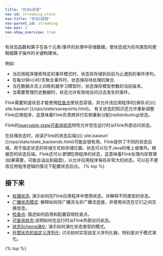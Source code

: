 ```yaml
---
title: "状态&容错"
nav-id: streaming_state
nav-title: "状态&容错"
nav-parent_id: streaming
nav-pos: 3
nav-show_overview: true
---
```

<!--
Licensed to the Apache Software Foundation (ASF) under one
or more contributor license agreements.  See the NOTICE file
distributed with this work for additional information
regarding copyright ownership.  The ASF licenses this file
to you under the Apache License, Version 2.0 (the
"License"); you may not use this file except in compliance
with the License.  You may obtain a copy of the License at

  http://www.apache.org/licenses/LICENSE-2.0

Unless required by applicable law or agreed to in writing,
software distributed under the License is distributed on an
"AS IS" BASIS, WITHOUT WARRANTIES OR CONDITIONS OF ANY
KIND, either express or implied.  See the License for the
specific language governing permissions and limitations
under the License.
-->

有状态函数和算子在各个元素/事件的处理中存储数据，使状态成为任何类型的更精细算子操作的关键构建块。

例如:

  - 当应用程序搜索特定的事件模式时，状态将存储到目前为止遇到的事件序列。
  - 在每分钟/小时/天聚合事件时，状态保存待处理的聚合.
  - 当在数据点流上训练机器学习模型时，状态保存模型参数的当前版本。
  - 当需要管理历史数据时，状态允许有效地访问过去发生的事件。

Flink需要知道状态才能使用[检查点](checkpointing.html)使状态容错，并允许流应用程序的[保存点]({{ site.baseurl }}/ops/state/savepoints.html)。
有关状态的知识还允许重新调整Flink应用程序，这意味着Flink负责跨并行实例重新分配(redistributing)状态。

Flink的[queryable state可查询状态](queryable_state.html)特性允许您在运行时从Flink外部访问状态。

在处理状态时，阅读[Flink的状态后端]({{ site.baseurl }}/ops/state/state_backends.html)可能会很有用。Flink提供了不同的状态后端，用于指定状态的存储方式和存储位置。状态可以位于Java的堆上或堆外。根据您的状态后端，Flink还可以*管理*应用程序的状态，这意味着Flink处理内存管理(如果需要，可能会溢出到磁盘)，以允许应用程序保存非常大的状态。可以在不更改应用程序逻辑的情况下配置状态后台。
{% top %}

接下来
-----------------

* [处理状态](state.html): 演示如何在Flink应用程序中使用状态，并解释不同类型的状态。
* [广播状态模式](broadcast_state.html): 解释如何将广播流与非广播流连接，并使用状态在它们之间交换信息。
* [检查点](checkpointing.html): 描述如何启用和配置容错检查点。
* [可查询状态](queryable_state.html):说明如何在运行时从Flink外部访问状态。
* [状态Schema演化](schema_evolution.html): 演示如何演化状态类型的模式。
* [托管状态的自定义序列化](custom_serialization.html): 讨论如何实现自定义序列化器，特别是对于模式演化。

{% top %}
